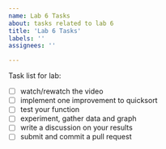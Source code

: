 ```yaml
---
name: Lab 6 Tasks
about: tasks related to lab 6
title: 'Lab 6 Tasks'
labels: ''
assignees: ''

---
```


Task list for lab:

- [ ] watch/rewatch the video
- [ ] implement one improvement to quicksort
- [ ] test your function
- [ ] experiment, gather data and graph
- [ ] write a discussion on your results
- [ ] submit and commit a pull request
